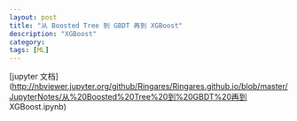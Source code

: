 ```yaml
---
layout: post
title: "从 Boosted Tree 到 GBDT 再到 XGBoost"
description: "XGBoost"
category: 
tags: [ML]
---
```


[jupyter 文档](http://nbviewer.jupyter.org/github/Ringares/Ringares.github.io/blob/master/JupyterNotes/从%20Boosted%20Tree%20到%20GBDT%20再到 XGBoost.ipynb)



